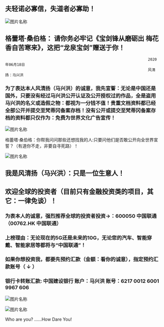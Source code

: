 ##  夫轻诺必寡信，失道者必寡助！

 ![图片名称](https://timgsa.baidu.com/timg?image&quality=80&size=b9999_10000&sec=1592458165505&di=a6b128897f799f15cdbb575903945cd8&imgtype=0&src=http%3A%2F%2Fi.zhulanli.com%2Fssp%2F16670%2Fma%2FC4A5A913-355E-4C1E-8873-0E20B53E5549.jpg)
  
##  格蕾塔·桑伯格： 请你务必牢记《宝剑锋从磨砺出 梅花香自苦寒来》，这把“龙泉宝剑”赠送于你！

                                                                     2020年06月18日
                                                                     风清扬：马兴洪
                                                                       
  
###  为了表达本人风清扬（马兴洪）的诚意，我先宣誓：无论是中国还是国外，只要没有经过马兴洪公开认证及公开授权过的作品，全是盗用马兴洪的名义或造假之物：都视为一分钱不值！贵重文档资料都已经全部公开并提交至梵蒂冈备案存档！没有公开或提交至梵蒂冈备案存档的资料都只仅作为：免费为世界文化广告宣传！


  ![图片名称](https://ss1.bdstatic.com/70cFuXSh_Q1YnxGkpoWK1HF6hhy/it/u=2741881384,2023357715&fm=26&gp=0.jpg)
  
  
格蕾塔·桑伯格：你帮我问问那些还想找我的人:只要问他们是否敢公开向全世界宣誓？（有道你不走，非要自寻死路）！ 
 
 
 ![图片名称](https://ss3.bdstatic.com/70cFv8Sh_Q1YnxGkpoWK1HF6hhy/it/u=3089020702,3750714117&fm=11&gp=0.jpg)

##  我是风清扬（马兴洪）：只是一位生意人！

##  欢迎全球的投资者（目前只有金融投资类的项目，其它：一律免谈）！

### 为表本人的诚意，强烈推荐全球的投资者投资->：600050 中国联通（00762.HK 中国联通）

### 上榜理由：无论现在的5G还是未来的10G，无论您的汽车、智能穿戴、智能家居等都将与“中国联通”！


                                 
### 如果你想投资我，都要先预约汇款（金额：看你的诚意），指定预约汇款账号（ ↓ ） 

### 银行卡转账汇款: 中国建设银行 账户：马兴洪  账号：6217 0012 6001 9967 606   

![图片名称](http://tu.tingclass.net/uploads/2014/1223/20141223110943966.jpg)

![图片名称](http://pic.dbw.cn/0/03/98/05/3980571_949139.jpg)
 
Who are you? ......How Dare You!
